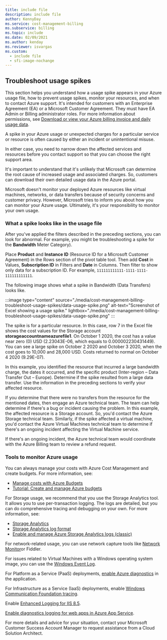 ```yaml
---
title: include file
description: include file
author: KennyDay
ms.service: cost-management-billing
ms.subservice: billing
ms.topic: include
ms.date: 02/09/2021
ms.author: kenday
ms.reviewer: isvargas
ms.custom:
  - include file
  - sfi-image-nochange
---
```


## Troubleshoot usage spikes

This section helps you understand how a usage spike appears in your Azure usage file, how to prevent usage spikes, monitor your resources, and when to contact Azure support. It's intended for customers with an Enterprise Agreement (EA) or a Microsoft Customer Agreement. They must have EA Admin or Billing administrator roles. For more information about permissions, see [Download or view your Azure billing invoice and daily usage data](../articles/cost-management-billing/manage/download-azure-invoice-daily-usage-date.md).

A spike in your Azure usage or unexpected charges for a particular service or resource is often caused by either an incident or unintentional misuse.

In either case, you need to narrow down the affected services and resources before you contact support so that you can choose the right support area.

It's important to understand that it's unlikely that Microsoft can determine the root cause of increased usage and associated charges. So, customers can download their own detailed usage data in the Azure portal.

Microsoft doesn't monitor your deployed Azure resources like virtual machines, networks, or data transfers because of security concerns and customer privacy. However, Microsoft tries to inform you about how you can monitor your Azure usage. Ultimately, it's your responsibility to monitor your own usage.

### What a spike looks like in the usage file

After you've applied the filters described in the preceding sections, you can look for abnormal. For example, you might be troubleshooting a spike for the **Bandwidth** Meter Category).

Place **Product** and **Instance ID** (Resource ID for a Microsoft Customer Agreement) in the Rows section of the pivot table tool. Then add **Cost** in Values, **Subscription ID** in Filters and **Date** in Columns. Then filter to show only data for a subscription ID. For example, `111111111111-1111-1111-111111111111`.

The following image shows what a spike in Bandwidth (Data Transfers) looks like.

:::image type="content" source="./media/cost-management-billing-troubleshoot-usage-spikes/data-usage-spike.png" alt-text="Screenshot of Excel showing a usage spike." lightbox="./media/cost-management-billing-troubleshoot-usage-spikes/data-usage-spike.png" :::

The spike is for a particular resource. In this case, row 7 in the Excel file shows the cost values for the Storage account **storageaccountnameazurefile1**. On October 1 2020, the cost has a value near zero (0) USD (2.23043E-06, which equals to 0.000002230431449). You can see a large spike on October 2 2020 and October 3 2020, when the cost goes to 10,000 and 28,000 USD. Costs returned to normal on October 4 2020 (9.29E-07).

In this example, you identified the resource that incurred a large bandwidth charge, the dates it occurred, and the specific product (Inter-region – Data Transfer Out – Europe). Determine if the spike resulted from a large data transfer. Use the information in the preceding sections to verify your affected resource.

If you determine that there were no transfers from the resource for the mentioned dates, then engage an Azure technical team. The team can help determine if there's a bug or incident causing the problem. In this example, the affected resource is a Storage account. So, you'd contact the Azure Storage technical team. Similarly, if the spike affected a virtual machine, you'd contact the Azure Virtual Machines technical team to determine if there's an ongoing incident affecting the Virtual Machine service.

If there's an ongoing incident, the Azure technical team would coordinate with the Azure Billing team to review a refund request.

### Tools to monitor Azure usage

You can always manage your costs with Azure Cost Management and create budgets. For more information, see:

- [Manage costs with Azure Budgets](../articles/cost-management-billing/manage/cost-management-budget-scenario.md)
- [Tutorial: Create and manage Azure budgets](../articles/cost-management-billing/costs/tutorial-acm-create-budgets.md)

For Storage usage, we recommend that you use the Storage Analytics tool. It allows you to use per-transaction logging. The logs are detailed, but you can do comprehensive tracing and debugging on your own. For more information, see:

- [Storage Analytics](../articles/storage/common/storage-analytics.md)
- [Storage Analytics log format](/rest/api/storageservices/Storage-Analytics-Log-Format)
- [Enable and manage Azure Storage Analytics logs (classic)](../articles/storage/common/manage-storage-analytics-logs.md)

For network-related usage, you can use network capture tools like [Network Monitor](https://www.microsoft.com/download/details.aspx?id=4865)or Fiddler.

For issues related to Virtual Machines with a Windows operating system image, you can use the [Windows Event Log](/windows/win32/wes/windows-event-log).

For Platform as a Service (PaaS) deployments, [enable Azure diagnostics](../articles/cloud-services/cloud-services-dotnet-diagnostics.md) in the application.

For Infrastructure as a Service (IaaS) deployments, enable [Windows Communication Foundation tracing](/dotnet/framework/wcf/diagnostics/tracing/configuring-tracing).

Enable [Enhanced Logging for IIS 8.5](/iis/get-started/whats-new-in-iis-85/enhanced-logging-for-iis85).

[Enable diagnostics logging for web apps in Azure App Service](../articles/app-service/troubleshoot-diagnostic-logs.md).

For more details and advice for your situation, contact your Microsoft Customer Success Account Manager to request assistance from a Cloud Solution Architect.